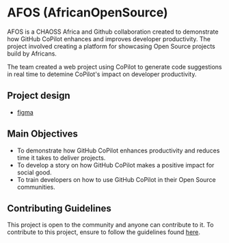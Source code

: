 # AFOS (AfricanOpenSource)

AFOS is a CHAOSS Africa and Github collaboration created to demonstrate how GitHub CoPilot enhances and improves developer productivity. The project involved creating a platform for showcasing Open Source projects build by Africans. 

The team created a web project using CoPilot to generate code suggestions in real time to detemine CoPilot's impact on developer productivity. 

## Project design
- [figma](https://www.figma.com/file/mALWb4e0vqfBbtRwop3g16/Afos?type=design&node-id=543-3049&mode=design&t=Uc7cI6vMcv2Xzryg-0)

## Main Objectives

- To demonstrate how GitHub CoPilot enhances productivity and reduces time it takes to deliver projects.
- To develop a story on how GitHub CoPilot makes a positive impact for social good.
- To train developers on how to use GitHub CoPilot in their Open Source communities.

## Contributing Guidelines

This project is open to the community and anyone can contribute to it. To contribute to this project, ensure to follow the guidelines found [here](https://github.com/chaoss/GitHub-Copilot-Hackathon-Project/blob/main/CONTRIBUTING.md).

